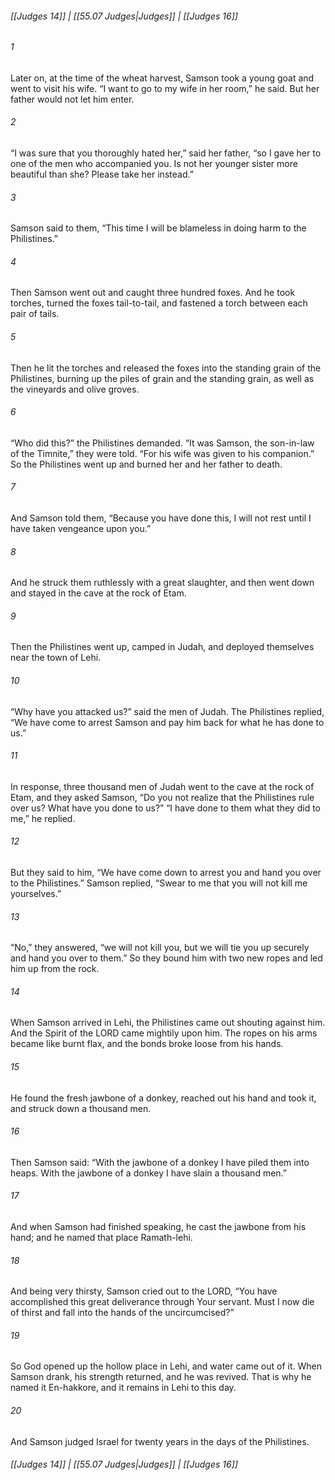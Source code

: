 
###### [[Judges 14]] | [[55.07 Judges|Judges]] | [[Judges 16]]

###### 1
Later on, at the time of the wheat harvest, Samson took a young goat and went to visit his wife. “I want to go to my wife in her room,” he said. But her father would not let him enter.
###### 2
“I was sure that you thoroughly hated her,” said her father, “so I gave her to one of the men who accompanied you. Is not her younger sister more beautiful than she? Please take her instead.”
###### 3
Samson said to them, “This time I will be blameless in doing harm to the Philistines.”
###### 4
Then Samson went out and caught three hundred foxes. And he took torches, turned the foxes tail-to-tail, and fastened a torch between each pair of tails.
###### 5
Then he lit the torches and released the foxes into the standing grain of the Philistines, burning up the piles of grain and the standing grain, as well as the vineyards and olive groves.
###### 6
“Who did this?” the Philistines demanded. “It was Samson, the son-in-law of the Timnite,” they were told. “For his wife was given to his companion.” So the Philistines went up and burned her and her father to death.
###### 7
And Samson told them, “Because you have done this, I will not rest until I have taken vengeance upon you.”
###### 8
And he struck them ruthlessly with a great slaughter, and then went down and stayed in the cave at the rock of Etam.
###### 9
Then the Philistines went up, camped in Judah, and deployed themselves near the town of Lehi.
###### 10
“Why have you attacked us?” said the men of Judah. The Philistines replied, “We have come to arrest Samson and pay him back for what he has done to us.”
###### 11
In response, three thousand men of Judah went to the cave at the rock of Etam, and they asked Samson, “Do you not realize that the Philistines rule over us? What have you done to us?” “I have done to them what they did to me,” he replied.
###### 12
But they said to him, “We have come down to arrest you and hand you over to the Philistines.” Samson replied, “Swear to me that you will not kill me yourselves.”
###### 13
“No,” they answered, “we will not kill you, but we will tie you up securely and hand you over to them.” So they bound him with two new ropes and led him up from the rock.
###### 14
When Samson arrived in Lehi, the Philistines came out shouting against him. And the Spirit of the LORD came mightily upon him. The ropes on his arms became like burnt flax, and the bonds broke loose from his hands.
###### 15
He found the fresh jawbone of a donkey, reached out his hand and took it, and struck down a thousand men.
###### 16
Then Samson said: “With the jawbone of a donkey I have piled them into heaps. With the jawbone of a donkey I have slain a thousand men.”
###### 17
And when Samson had finished speaking, he cast the jawbone from his hand; and he named that place Ramath-lehi.
###### 18
And being very thirsty, Samson cried out to the LORD, “You have accomplished this great deliverance through Your servant. Must I now die of thirst and fall into the hands of the uncircumcised?”
###### 19
So God opened up the hollow place in Lehi, and water came out of it. When Samson drank, his strength returned, and he was revived. That is why he named it En-hakkore, and it remains in Lehi to this day.
###### 20
And Samson judged Israel for twenty years in the days of the Philistines.

###### [[Judges 14]] | [[55.07 Judges|Judges]] | [[Judges 16]]
